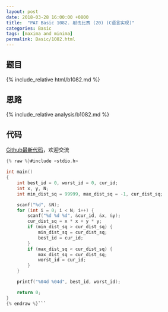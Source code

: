 ```yaml
---
layout: post
date: 2018-03-28 16:00:00 +0800
title:  "PAT Basic 1082. 射击比赛 (20) (C语言实现)"
categories: Basic
tags: [maxima and minima]
permalink: Basic/1082.html
---
```


## 题目

{% include_relative html/b1082.md %}

## 思路

{% include_relative analysis/b1082.md %}

## 代码

[Github最新代码](https://github.com/OliverLew/PAT/blob/master/PATBasic/1082.c)，欢迎交流

```c
{% raw %}#include <stdio.h>

int main()
{
	int best_id = 0, worst_id = 0, cur_id;
	int x, y, N;
	int min_dist_sq = 99999, max_dist_sq = -1, cur_dist_sq;

	scanf("%d", &N);
	for (int i = 0; i < N; i++) {
		scanf("%d %d %d", &cur_id, &x, &y);
		cur_dist_sq = x * x + y * y;
		if (min_dist_sq > cur_dist_sq) {
			min_dist_sq = cur_dist_sq;
			best_id = cur_id;
		}
		if (max_dist_sq < cur_dist_sq) {
			max_dist_sq = cur_dist_sq;
			worst_id = cur_id;
		}
	}

	printf("%04d %04d", best_id, worst_id);

	return 0;
}
{% endraw %}```